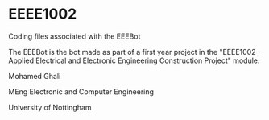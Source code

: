 # EEEE1002
Coding files associated with the EEEBot

The EEEBot is the bot made as part of a first year project in the "EEEE1002 - Applied Electrical and Electronic Engineering Construction Project" module.

Mohamed Ghali

MEng Electronic and Computer Engineering

University of Nottingham

